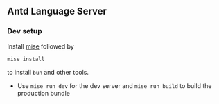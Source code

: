 ## Antd Language Server

### Dev setup

Install [mise](https://mise.jdx.dev/getting-started.html) followed by

```sh
mise install
```

to install `bun` and other tools.

- Use `mise run dev` for the dev server and `mise run build` to build the
  production bundle
